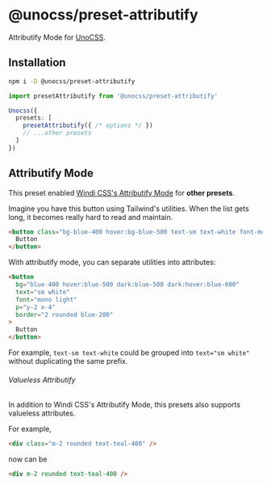 # @unocss/preset-attributify

Attributify Mode for [UnoCSS](https://github.com/unocss/unocss).

## Installation

```bash
npm i -D @unocss/preset-attributify
```

```ts
import presetAttributify from '@unocss/preset-attributify'

Unocss({
  presets: [
    presetAttributify({ /* options */ })
    // ...other presets
  ]
})
```

## Attributify Mode

This preset enabled [Windi CSS's Attributify Mode](https://windicss.org/posts/v30.html#attributify-mode) for **other presets**.

Imagine you have this button using Tailwind's utilities. When the list gets long, it becomes really hard to read and maintain.

```html
<button class="bg-blue-400 hover:bg-blue-500 text-sm text-white font-mono font-light py-2 px-4 rounded border-2 border-blue-200 dark:bg-blue-500 dark:hover:bg-blue-600">
  Button
</button>
```

With attributify mode, you can separate utilities into attributes:

```html
<button 
  bg="blue-400 hover:blue-500 dark:blue-500 dark:hover:blue-600"
  text="sm white"
  font="mono light"
  p="y-2 x-4"
  border="2 rounded blue-200"
>
  Button
</button>
```

For example, `text-sm text-white` could be grouped into `text="sm white"` without duplicating the same prefix.

###### Valueless Attributify

In addition to Windi CSS's Attributify Mode, this presets also supports valueless attributes.

For example, 

```html
<div class="m-2 rounded text-teal-400" />
```

now can be

```html
<div m-2 rounded text-teal-400 />
```
